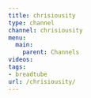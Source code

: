 ```yaml
---
title: chrisiousity
type: channel
channel: chrisiousity
menu:
  main:
    parent: Channels
videos:
tags:
- breadtube
url: /chrisiousity/
---
```

